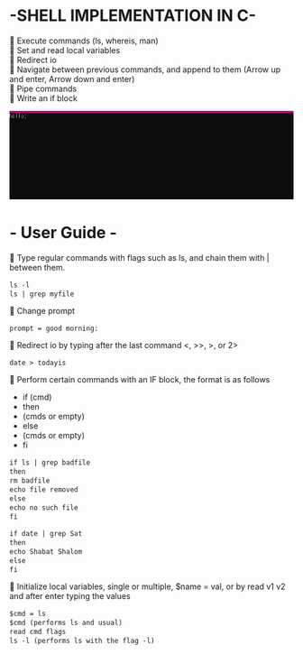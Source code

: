 # -SHELL IMPLEMENTATION IN C-

📎 Execute commands (ls, whereis, man)<br>
📎 Set and read local variables<br>
📎 Redirect io<br>
📎 Navigate between previous commands, and append to them (Arrow up and enter, Arrow down and enter)<br>
📎 Pipe commands<br>
📎 Write an if block<br>

![D](https://github.com/Tomi-1997/CS-3rdYear/blob/main/Advanced%20Pr/1/demo.gif) <br>

# - User Guide -
📎 Type regular commands with flags such as ls, and chain them with | between them. <br>
```
ls -l
ls | grep myfile
```
📎 Change prompt <br>
```
prompt = good morning:
```
📎 Redirect io by typing after the last command <, >>, >, or 2> <br>
```
date > todayis
```
📎 Perform certain commands with an IF block, the format is as follows <br>
- if (cmd)
- then
- (cmds or empty)
- else
- (cmds or empty)
- fi
```
if ls | grep badfile
then
rm badfile
echo file removed
else
echo no such file
fi
```
```
if date | grep Sat
then
echo Shabat Shalom
else
fi
```
📎 Initialize local variables, single or multiple, $name = val, or by read v1 v2 and after enter typing the values <br>
```
$cmd = ls
$cmd (performs ls and usual)
read cmd flags
ls -l (performs ls with the flag -l)
```

